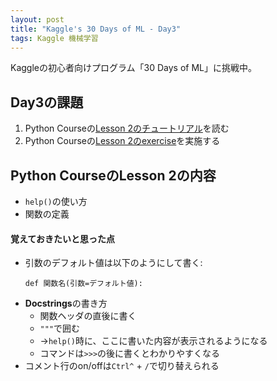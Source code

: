 ```yaml
---
layout: post
title: "Kaggle's 30 Days of ML - Day3"
tags: Kaggle 機械学習
---
```


Kaggleの初心者向けプログラム「30 Days of ML」に挑戦中。  

## Day3の課題

1. Python Courseの[Lesson 2のチュートリアル](https://www.kaggle.com/colinmorris/functions-and-getting-help)を読む
1. Python Courseの[Lesson 2のexercise](https://www.kaggle.com/kernels/fork/1275158)を実施する

## Python CourseのLesson 2の内容

+ `help()`の使い方  
+ 関数の定義

#### 覚えておきたいと思った点

+ 引数のデフォルト値は以下のようにして書く:  
    ```
    def 関数名(引数=デフォルト値):
    ```
+ **Docstrings**の書き方
    + 関数ヘッダの直後に書く
    + `"""`で囲む
    + →`help()`時に、ここに書いた内容が表示されるようになる
    + コマンドは`>>>`の後に書くとわかりやすくなる
+ コメント行のon/offは`Ctrl^` + `/`で切り替えられる
